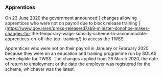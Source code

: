 ###  Apprentices

On 23 June 2020 the government announced [ changes allowing apprentices who
were not on payroll due to block release training
](https://www.gov.ie/en/press-release/d7ab9-minister-donohoe-makes-changes-to-
the-temporary-wage-subsidy-scheme-to-accommodate-apprentices-on-off-the-job-
training/) to access the TWSS.

Apprentices who were not on their payroll in January or February 2020 because
they were on an education and training programme run by SOLAS were eligible
for TWSS. The changes applied from 26 March 2020, the date of return to
employment or the date the employer was registered for the scheme, whichever
was the latest.
